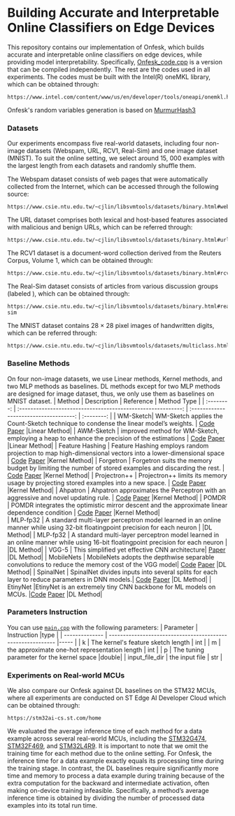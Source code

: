 # Building Accurate and Interpretable Online Classifiers on Edge Devices

This repository contains our implementation of Onfesk, which builds accurate and interpretable online classifiers on edge devices, while providing model interpretability. 
Specifically, [Onfesk_code.cpp](./Onfesk_code.cpp) is a version that can be compiled independently.
The rest are the codes used in all experiments. 
The codes must be built with the Intel(R) oneMKL library, which can be obtained through:
```url
https://www.intel.com/content/www/us/en/developer/tools/oneapi/onemkl.html
```
Onfesk's random variables generation is based on [MurmurHash3](https://dl.acm.org/doi/abs/10.5555/3295222.3295407)

### Datasets
Our experiments encompass five real-world datasets, including four non-image datasets (Webspam, URL, RCV1, Real-Sim) and one image dataset (MNIST). 
To suit the online setting, we select around 15, 000 examples with the largest length from each datasets and randomly shuffle them.

The Webspam dataset consists of web pages that were automatically collected from the Internet, which can be accessed through the following source: 
```url
https://www.csie.ntu.edu.tw/~cjlin/libsvmtools/datasets/binary.html#webspam
```
The URL dataset comprises both lexical and host-based features
associated with malicious and benign URLs, which can be referred through: 
```url
https://www.csie.ntu.edu.tw/~cjlin/libsvmtools/datasets/binary.html#url
```
The RCV1 dataset is a document-word collection derived from the Reuters Corpus, Volume 1, which can be obtained through:
```url
https://www.csie.ntu.edu.tw/~cjlin/libsvmtools/datasets/binary.html#rcv1.binary
```
The Real-Sim dataset consists of articles from various discussion groups (labeled ), which can be obtained through:
```url
https://www.csie.ntu.edu.tw/~cjlin/libsvmtools/datasets/binary.html#real-sim
```
The MNIST dataset contains 28 × 28 pixel images of handwritten digits, which can be referred through: 
```url
https://www.csie.ntu.edu.tw/~cjlin/libsvmtools/datasets/multiclass.html#mnist
```

### Baseline Methods
On four non-image datasets, we use Linear methods, Kernel methods, and two MLP methods as baselines.
DL methods except for two MLP methods are designed for image dataset, thus, we only use them as baselines on MNIST dataset.
|   Method   |                         Description                          |               Reference                | Method Type                |
| :--------: | :----------------------------------------------------------: | :------------------------------------: | :--------: |
|   WM-Sketch|  WM-Sketch applies the Count-Sketch technique to condense the linear model’s weights.       |         [Code](https://github.com/stanford-futuredata/wmsketch) [Paper](https://arxiv.org/abs/1711.02305)                                            |Linear Method|
| AWM-Sketch | improved method for WM-Sketch, employing a heap to enhance the precision of the estimations |         [Code](https://github.com/stanford-futuredata/wmsketch) [Paper](https://arxiv.org/abs/1711.02305)                                            |Linear Method|
| Feature Hashing | Feature Hashing employs random projection to map high-dimensional vectors into a lower-dimensional space |        [Code](https://github.com/LIBOL/KOL)   [Paper](https://arxiv.org/abs/0902.2206)                                           |Kernel Method|
| Forgetron | Forgetron suits the memory budget by limiting the number of stored examples and discarding the rest. |         [Code](https://github.com/LIBOL/KOL) [Paper](https://www.microsoft.com/en-us/research/wp-content/uploads/2016/02/DekelShSi06.pdf)    |Kernel Method|
|  Projectron++   |  Projectron++ limits its memory usage by projecting stored examples into a new space.          | [Code](https://github.com/LIBOL/KOL) [Paper](https://icml.cc/Conferences/2008/papers/355.pdf)                                                |Kernel Method|
|  Ahpatron   |                   Ahpatron approximates the Perceptron with an aggressive and novel updating rule.            | [Code](https://github.com/alg4ml/Ahpatron) [Paper](https://arxiv.org/abs/2312.07032)                                              |Kernel Method|
|   POMDR     |                    POMDR integrates the optimistic mirror descent and the approximate linear dependence condition                   |  [Code](https://github.com/JunfLi-TJU/OKL-Hinge) [Paper](https://arxiv.org/abs/2212.12989)                 |Kernel Method|          
|  MLP-fp32   |       A standard multi-layer perceptron model learned in an online manner while using 32-bit floatingpoint precision for each neuron                  |                                                                                       |DL Method|
|  MLP-fp32   |                 A standard multi-layer perceptron model learned in an online manner while using 16-bit floatingpoint precision for each neuron                  |                                                                             |DL Method|
|     VGG-5   |                  This simplified yet effective CNN architecture|  [Paper](https://arxiv.org/abs/1409.1556)                                                                                                                                      |DL Method|
| MobileNets  |    MobileNets adopts the depthwise separable convolutions to reduce the memory cost of the VGG model| [Code](https://github.com/lyk125/MobileNet-1) [Paper](https://arxiv.org/abs/1704.04861)                                                     |DL Method|
| SpinalNet   |    SpinalNet divides inputs into several splits for each layer to reduce parameters in DNN models.| [Code](https://github.com/dipuk0506/SpinalNet) [Paper](https://arxiv.org/abs/2007.03347)                                                     |DL Method|
| EtinyNet   |EtinyNet is an extremely tiny CNN backbone for ML models on MCUs.  |[Code](https://github.com/aztc/SpinalNet) [Paper](https://ojs.aaai.org/index.php/AAAI/article/view/20387)                                                     |DL Method|


### Parameters Instruction
You can use [`main.cpp`](./main.cpp) with the following parameters:
| Parameter      | Instruction                                                 |type  |
| -------------- | ----------------------------------------------------------- |----- |
| k              | The kernel's feature sketch length                          | int  |
| m              | the approximate one-hot representation length               | int  |
| p              | The tuning parameter for the kernel space                   |double|
| input_file_dir | the input file                                              | str  |

### Experiments on Real-world MCUs 
We also compare our Onfesk against DL baselines on the STM32 MCUs, 
where all experiments are conducted on ST Edge AI Developer Cloud which can be obtained through:
```url
https://stm32ai-cs.st.com/home
```
We evaluated the average inference time of each method for a data example across several real-world MCUs, including the [STM32G474](https://www.st.com/en/microcontrollers-microprocessors/stm32g4x4.html),  [STM32F469](https://www.st.com/en/microcontrollers-microprocessors/stm32l469-479.html), and [STM32L4R9](https://www.st.com/en/microcontrollers-microprocessors/stm32l4r9-s9.html).
It is important to note that we omit the training time for each method due to the online setting. 
For Onfesk, the inference time for a data example exactly equals its processing time during the training stage. 
In contrast, the DL baselines require significantly more time and memory to process a data example during training because of the extra computation for the backward and intermediate activation,
often making on-device training infeasible. Specifically, a method’s average inference time is obtained by dividing the number of processed data examples into its total run time.

